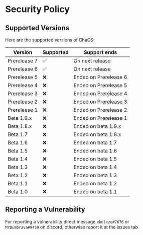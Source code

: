 # Security Policy

## Supported Versions

Here are the supported versions of ChaOS:

| Version  | Supported              | Support ends |
| -------- | ---------------------- | ------------ |
| Prerelease 7 | :white_check_mark: | On next release
| Prerelease 6 | :white_check_mark: | On next release
| Prerelease 5 | :x:                | Ended on Prerelease 6
| Prerelease 4 | :x:                | Ended on Prerelease 5
| Prerelease 3 | :x:                | Ended on Prerelease 4
| Prerelease 2 | :x:                | Ended on Prerelease 3
| Prerelease 1 | :x:                | Ended on Prerelease 2
| Beta 1.9.x   | :x:                | Ended on Prerelease 1
| Beta 1.8.x   | :x:                | Ended on beta 1.9.x
| Beta 1.7     | :x:                | Ended on beta 1.8.x
| Beta 1.6     | :x:                | Ended on beta 1.7
| Beta 1.5     | :x:                | Ended on beta 1.6
| Beta 1.4     | :x:                | Ended on beta 1.5
| Beta 1.3     | :x:                | Ended on beta 1.4
| Beta 1.2     | :x:                | Ended on beta 1.3
| Beta 1.1     | :x:                | Ended on beta 1.2
| Beta 1.0     | :x:                | Ended on beta 1.1

## Reporting a Vulnerability

For reporting a vulnerability direct message ``ekeleze#7676`` or ``MrDumbrava#9459`` on discord, otherwise report it at the issues tab
